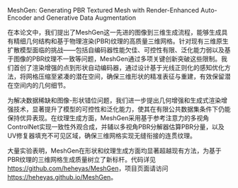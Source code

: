 MeshGen: Generating PBR Textured Mesh with Render-Enhanced Auto-Encoder and Generative Data Augmentation

在本论文中，我们提出了MeshGen这一先进的图像到三维生成流程，能够生成具有精细几何结构和基于物理渲染(PBR)纹理的高质量三维网格。针对现有三维原生扩散模型面临的挑战——包括自编码器性能欠佳、可控性有限、泛化能力弱以及基于图像的PBR纹理不一致等问题，MeshGen通过多项关键创新突破这些限制。我们首创了渲染增强的点到形状自动编码器，通过设计基于光线正则化的感知优化方法，将网格压缩至紧凑的潜在空间，确保三维形状的精准表征与重建，有效保留潜在空间内的几何细节。

为解决数据稀缺和图像-形状错位问题，我们进一步提出几何增强和生成式渲染增强技术，显著提升了模型的可控性和泛化能力，使其在有限公共数据集条件下仍能保持优异表现。在纹理生成方面，MeshGen采用基于参考注意力的多视角ControlNet实现一致性外观合成，并辅以多视角PBR分解器估算PBR分量，以及UV修复器填充不可见区域，确保三维网格实现无缝衔接的连贯纹理。

大量实验表明，MeshGen在形状和纹理生成方面均显著超越现有方法，为基于PBR纹理的三维网格生成质量树立了新标杆。代码详见<https://github.com/heheyas/MeshGen>，项目页面请访问<https://heheyas.github.io/MeshGen>。
